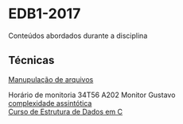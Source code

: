 # EDB1-2017
Conteúdos abordados durante a disciplina


## Técnicas

[Manupulação de arquivos](https://github.com/renatopsc/EDB1-2017/blob/master/Materiais/Arquivos-Texto-CPP.pdf) 

Horário de monitoria
34T56 A202 Monitor Gustavo \
[complexidade assintótica](https://pt.stackoverflow.com/questions/33319/o-que-%C3%A9-a-complexidade-de-um-algoritmo) \
[Curso de Estrutura de Dados em C](https://programacaodescomplicada.wordpress.com/indice/estrutura-de-dados/comment-page-1/)
